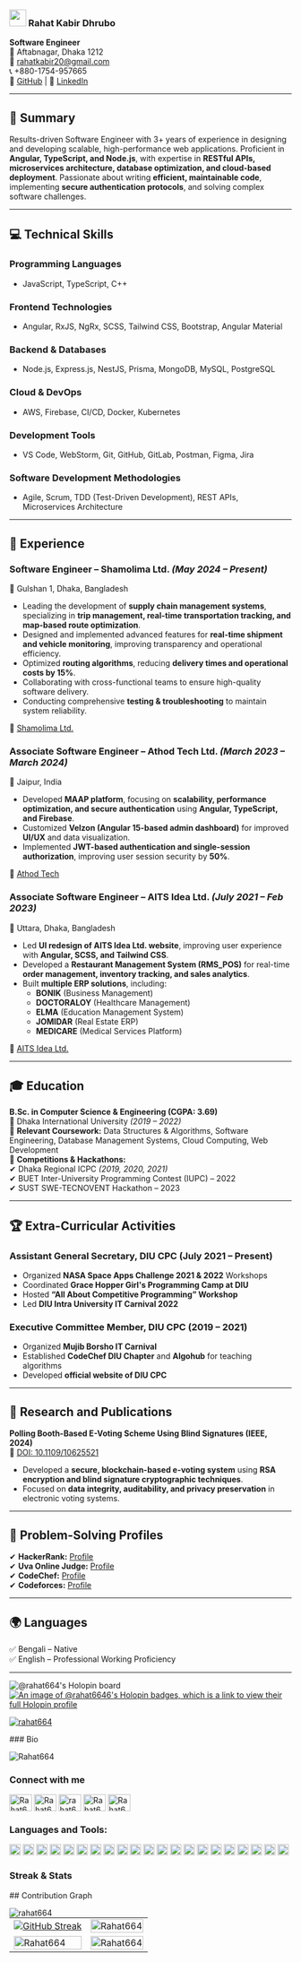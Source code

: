 

### <img src="https://media.giphy.com/media/hvRJCLFzcasrR4ia7z/giphy.gif" width="30px" height="30px"> Rahat Kabir Dhrubo 

**Software Engineer**  
📍 Aftabnagar, Dhaka 1212  
📧 [rahatkabir20@gmail.com](mailto:rahatkabir20@gmail.com)  
📞 +880-1754-957665  
🔗 [GitHub](https://github.com/rahat664) | 🔗 [LinkedIn](https://www.linkedin.com/in/rahat664/)

---

## 📝 Summary  
Results-driven Software Engineer with 3+ years of experience in designing and developing scalable, high-performance web applications. Proficient in **Angular, TypeScript, and Node.js**, with expertise in **RESTful APIs, microservices architecture, database optimization, and cloud-based deployment**. Passionate about writing **efficient, maintainable code**, implementing **secure authentication protocols**, and solving complex software challenges.

---

## 💻 Technical Skills  
### Programming Languages  
- JavaScript, TypeScript, C++  

### Frontend Technologies  
- Angular, RxJS, NgRx, SCSS, Tailwind CSS, Bootstrap, Angular Material  

### Backend & Databases  
- Node.js, Express.js, NestJS, Prisma, MongoDB, MySQL, PostgreSQL  

### Cloud & DevOps  
- AWS, Firebase, CI/CD, Docker, Kubernetes  

### Development Tools  
- VS Code, WebStorm, Git, GitHub, GitLab, Postman, Figma, Jira  

### Software Development Methodologies  
- Agile, Scrum, TDD (Test-Driven Development), REST APIs, Microservices Architecture  

---

## 💼 Experience  
### **Software Engineer – Shamolima Ltd.** *(May 2024 – Present)*  
📍 Gulshan 1, Dhaka, Bangladesh  
- Leading the development of **supply chain management systems**, specializing in **trip management, real-time transportation tracking, and map-based route optimization**.  
- Designed and implemented advanced features for **real-time shipment and vehicle monitoring**, improving transparency and operational efficiency.  
- Optimized **routing algorithms**, reducing **delivery times and operational costs by 15%**.  
- Collaborating with cross-functional teams to ensure high-quality software delivery.  
- Conducting comprehensive **testing & troubleshooting** to maintain system reliability.

🔗 [Shamolima Ltd.](https://www.shamolima.com/)

### **Associate Software Engineer – Athod Tech Ltd.** *(March 2023 – March 2024)*  
📍 Jaipur, India  
- Developed **MAAP platform**, focusing on **scalability, performance optimization, and secure authentication** using **Angular, TypeScript, and Firebase**.  
- Customized **Velzon (Angular 15-based admin dashboard)** for improved **UI/UX** and data visualization.  
- Implemented **JWT-based authentication and single-session authorization**, improving user session security by **50%**.  

🔗 [Athod Tech](https://athodtech.com/)

### **Associate Software Engineer – AITS Idea Ltd.** *(July 2021 – Feb 2023)*  
📍 Uttara, Dhaka, Bangladesh  
- Led **UI redesign of AITS Idea Ltd. website**, improving user experience with **Angular, SCSS, and Tailwind CSS**.  
- Developed a **Restaurant Management System (RMS_POS)** for real-time **order management, inventory tracking, and sales analytics**.  
- Built **multiple ERP solutions**, including:
  - **BONIK** (Business Management)  
  - **DOCTORALOY** (Healthcare Management)  
  - **ELMA** (Education Management System)  
  - **JOMIDAR** (Real Estate ERP)  
  - **MEDICARE** (Medical Services Platform)  

🔗 [AITS Idea Ltd.](https://www.aitsidea.com/industries/real-estate)

---

## 🎓 Education  
**B.Sc. in Computer Science & Engineering (CGPA: 3.69)**  
📍 Dhaka International University *(2019 – 2022)*  
📌 **Relevant Coursework:** Data Structures & Algorithms, Software Engineering, Database Management Systems, Cloud Computing, Web Development  
📌 **Competitions & Hackathons:**  
✔ Dhaka Regional ICPC *(2019, 2020, 2021)*  
✔ BUET Inter-University Programming Contest (IUPC) – 2022  
✔ SUST SWE-TECNOVENT Hackathon – 2023  

---

## 🏆 Extra-Curricular Activities  
### **Assistant General Secretary, DIU CPC (July 2021 – Present)**  
- Organized **NASA Space Apps Challenge 2021 & 2022** Workshops  
- Coordinated **Grace Hopper Girl's Programming Camp at DIU**  
- Hosted **“All About Competitive Programming” Workshop**  
- Led **DIU Intra University IT Carnival 2022**  

### **Executive Committee Member, DIU CPC (2019 – 2021)**  
- Organized **Mujib Borsho IT Carnival**  
- Established **CodeChef DIU Chapter** and **Algohub** for teaching algorithms  
- Developed **official website of DIU CPC**  

---

## 📄 Research and Publications  
**Polling Booth-Based E-Voting Scheme Using Blind Signatures (IEEE, 2024)**  
🔗 [DOI: 10.1109/10625521](https://ieeexplore.ieee.org/document/10625521)  
- Developed a **secure, blockchain-based e-voting system** using **RSA encryption and blind signature cryptographic techniques**.  
- Focused on **data integrity, auditability, and privacy preservation** in electronic voting systems.

---

## 🔢 Problem-Solving Profiles  
✔ **HackerRank:** [Profile](https://www.hackerrank.com/rahatkabir20?hr_r=1)  
✔ **Uva Online Judge:** [Profile](https://onlinejudge.org/index.php?option=com_comprofiler&Itemid=3)  
✔ **CodeChef:** [Profile](https://www.codechef.com/users/rahat664)  
✔ **Codeforces:** [Profile](https://codeforces.com/profile/rahatkabir20)  

---

## 🌍 Languages  
✅ Bengali – Native  
✅ English – Professional Working Proficiency  

---

![@rahat664's Holopin board](https://holopin.me/rahat664)
[![An image of @rahat6646's Holopin badges, which is a link to view their full Holopin profile](https://holopin.me/rahat6646)](https://holopin.io/@rahat6646)
<p align="left"> <a href="https://github.com/ryo-ma/github-profile-trophy"><img src="https://github-profile-trophy.vercel.app/?username=rahat664&theme=radical" alt="rahat664" /></a> </p>
### Bio <p align="left"> <img src="https://komarev.com/ghpvc/?username=Rahat664&label=Profile%20views&color=0e75b6&style=flat" alt="Rahat664" /> </p>

### Connect with me
<p align="left">

<a href="https://twitter.com/rahatoni354" target="blank"><img align="center" src="https://raw.githubusercontent.com/rahuldkjain/github-profile-readme-generator/master/src/images/icons/Social/twitter.svg" alt="Rahat664" height="30" width="40" /></a>
<a href="https://www.linkedin.com/in/rahat664/" target="blank"><img align="center" src="https://raw.githubusercontent.com/rahuldkjain/github-profile-readme-generator/master/src/images/icons/Social/linked-in-alt.svg" alt="Rahat664" height="30" width="40" /></a>
<a href="https://stackoverflow.com/users/16548750/rahat-kabir" target="blank"><img align="center" src="https://raw.githubusercontent.com/rahuldkjain/github-profile-readme-generator/master/src/images/icons/Social/stack-overflow.svg" alt="rahat664" height="30" width="40" /></a>
<a href="https://www.instagram.com/rahat952/" target="blank"><img align="center" src="https://raw.githubusercontent.com/rahuldkjain/github-profile-readme-generator/master/src/images/icons/Social/instagram.svg" alt="Rahat664" height="30" width="40" /></a>
<a href="https://www.facebook.com/rahat6452" target="blank"><img align="center" src="https://raw.githubusercontent.com/rahuldkjain/github-profile-readme-generator/master/src/images/icons/Social/facebook.svg" alt="Rahat664" height="30" width="40" /></a>
  
</p>

<h3 align="left">Languages and Tools:</h3>
<p align="left"> 
  <code><img height="20" src="https://cdn.jsdelivr.net/gh/devicons/devicon/icons/bootstrap/bootstrap-plain.svg"></code>
  <code><img height="20" src="https://cdn.jsdelivr.net/gh/devicons/devicon/icons/angularjs/angularjs-original.svg"></code>
  <code><img height="20" src="https://cdn.jsdelivr.net/gh/devicons/devicon/icons/react/react-original.svg"></code>
  <code><img height="20" src="https://cdn.jsdelivr.net/gh/devicons/devicon/icons/nodejs/nodejs-original.svg"></code>
  <code><img height="20" src="https://cdn.jsdelivr.net/gh/devicons/devicon/icons/typescript/typescript-original.svg"></code>
  <code><img height="20" src="https://cdn.jsdelivr.net/gh/devicons/devicon/icons/sass/sass-original.svg"></code>
  <code><img height="20" src="https://rxjs.dev/generated/images/marketing/home/Rx_Logo-512-512.png"></code>
  <code><img height="20" src="https://cdn.jsdelivr.net/gh/devicons/devicon/icons/tailwindcss/tailwindcss-original.svg"></code>
  <code><img height="20" src="https://cdn.jsdelivr.net/gh/devicons/devicon/icons/materialui/materialui-original.svg"></code>
  <code><img height="20" src="https://cdn.jsdelivr.net/gh/devicons/devicon/icons/css3/css3-original.svg"></code>
  <code><img height="20" src="https://cdn.jsdelivr.net/gh/devicons/devicon/icons/html5/html5-original.svg"></code>
  <code><img height="20" src="https://cdn.jsdelivr.net/gh/devicons/devicon/icons/python/python-original.svg"></code>
  <code><img height="20" src="https://cdn.jsdelivr.net/gh/devicons/devicon/icons/jupyter/jupyter-original.svg"></code>
  <code><img height="20" src="https://cdn.jsdelivr.net/gh/devicons/devicon/icons/anaconda/anaconda-original.svg"></code>
  <code><img height="20" src="https://cdn.jsdelivr.net/gh/devicons/devicon/icons/c/c-original.svg"></code>
  <code><img height="20" src="https://cdn.jsdelivr.net/gh/devicons/devicon/icons/docker/docker-original.svg"></code>
  <code><img height="20" src="https://cdn.jsdelivr.net/gh/devicons/devicon/icons/graphql/graphql-plain.svg"></code>
  <code><img height="20" src="https://cdn.jsdelivr.net/gh/devicons/devicon/icons/mongodb/mongodb-original.svg"></code>
  <code><img height="20" src="https://cdn.jsdelivr.net/gh/devicons/devicon/icons/mysql/mysql-original.svg"></code>
  <code><img height="20" src="https://cdn.jsdelivr.net/gh/devicons/devicon/icons/postgresql/postgresql-original.svg"></code>
  <code><img height="20" src="https://cdn.jsdelivr.net/gh/devicons/devicon/icons/git/git-original.svg"></code>
</p>




### Streak & Stats
<table>
<tr>
 <td><a href="https://git.io/streak-stats"><img src="https://streak-stats.demolab.com?user=Rahat664" alt="GitHub Streak" /></a></td>
 <td><img object-fit="cover" object-fit="center" width="100%" height="100%" src="https://github-stats-alpha.vercel.app/api/?username=Rahat664&tc=333&ic=333&bc=transparent" alt="Rahat664"/></td>
</tr>
 <tr>
    <td><img object-fit="cover" object-fit="center" width="100%" height="100%"  src="https://github-readme-stats.vercel.app/api/top-langs?username=rahat664&show_icons=true&locale=en&layout=compact" alt="Rahat664" /> </td>
     <td><img object-fit="cover" object-fit="center" width="100%" height="100%"  src="https://github-readme-stats-anuraghazra1.vercel.app/api?username=rahat664" alt="Rahat664" /> </td>
</tr>
 ## Contribution Graph
<p><img align="left" src="https://github-readme-activity-graph.vercel.app/graph?username=rahat664&theme=dracula" alt="rahat664" /></p> 
</table>
 



